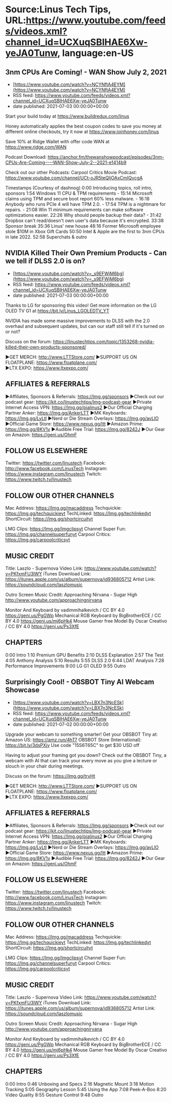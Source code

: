 # Source:Linus Tech Tips, URL:https://www.youtube.com/feeds/videos.xml?channel_id=UCXuqSBlHAE6Xw-yeJA0Tunw, language:en-US

## 3nm CPUs Are Coming! - WAN Show July 2, 2021
 - [https://www.youtube.com/watch?v=NCYNftA4EYM](https://www.youtube.com/watch?v=NCYNftA4EYM)
 - RSS feed: https://www.youtube.com/feeds/videos.xml?channel_id=UCXuqSBlHAE6Xw-yeJA0Tunw
 - date published: 2021-07-03 00:00:00+00:00

Start your build today at https://www.buildredux.com/linus

Honey automatically applies the best coupon codes to save you money at 
different online checkouts, try it now at https://www.joinhoney.com/linus

Save 10% at Ridge Wallet with offer code WAN at https://www.ridge.com/WAN 

Podcast Download: https://anchor.fm/thewanshowpodcast/episodes/3nm-CPUs-Are-Coming----WAN-Show-July-2--2021-e1414b9

Check out our other Podcasts:
Carpool Critics Movie Podcast: https://www.youtube.com/channel/UCt-oJR5teQIjOAxCmIQvcgA

Timestamps (Courtesy of dashnog)
0:00 Introducing topics, roll intro, sponsors
1:54 Windows 11 CPU & TPM requirements
     - 15:14 Microsoft claims using TPM and secure boot report 60% less malware.
     - 16:18 Anybody who runs PCIe 4 will have TPM 2.0.
     - 17:54 TPM is a nightmare for repairs.
     - 21:08 Win 11 minimum requirements can make software optimizations easier.
22:26 Why should people backup their data?
     - 31:42 Dropbox can't read/doesn't own user's data because it's encrypted.
33:38 Sponsor break
35:36 Linus' new house
48:16 Former Microsoft employee stole $10M in Xbox Gift Cards
50:50 Intel & Apple are the first to 3nm CPUs in late 2022. 
52:58 Superchats & outro

## NVIDIA Killed Their Own Premium Products - Can we tell if DLSS 2.0 is on?
 - [https://www.youtube.com/watch?v=_s9EFWjM6bg](https://www.youtube.com/watch?v=_s9EFWjM6bg)
 - RSS feed: https://www.youtube.com/feeds/videos.xml?channel_id=UCXuqSBlHAE6Xw-yeJA0Tunw
 - date published: 2021-07-03 00:00:00+00:00

Thanks to LG for sponsoring this video! Get more information on the LG OLED TV G1 at https://bit.ly/Linus_LGOLEDTV_YT

NVIDIA has made some massive improvements to DLSS with the 2.0 overhaul and subsequent updates, but can our staff still tell if it's turned on or not?

Discuss on the forum: https://linustechtips.com/topic/1353268-nvidia-killed-their-own-products-sponsored/


►GET MERCH: http://www.LTTStore.com/
►SUPPORT US ON FLOATPLANE: https://www.floatplane.com/  
►LTX EXPO: https://www.ltxexpo.com/   

AFFILIATES & REFERRALS
---------------------------------------------------
►Affiliates, Sponsors & Referrals: https://lmg.gg/sponsors
►Check out our podcast gear: https://kit.co/linustechtips/lmg-podcast-gear
►Private Internet Access VPN: https://lmg.gg/pialinus2
►Our Official Charging Partner Anker: https://lmg.gg/AnkerLTT
►MK Keyboards: https://lmg.gg/LyLtl
►Nerd or Die Stream Overlays: https://lmg.gg/avLlO
►Official Game Store: https://www.nexus.gg/ltt
►Amazon Prime: https://lmg.gg/8KV1v
►Audible Free Trial: https://lmg.gg/8242J
►Our Gear on Amazon: https://geni.us/OhmF

FOLLOW US ELSEWHERE
---------------------------------------------------  
Twitter: https://twitter.com/linustech
Facebook: http://www.facebook.com/LinusTech
Instagram: https://www.instagram.com/linustech
Twitch: https://www.twitch.tv/linustech

FOLLOW OUR OTHER CHANNELS
---------------------------------------------------  
Mac Address: https://lmg.gg/macaddress
Techquickie: https://lmg.gg/techquickieyt
TechLinked: https://lmg.gg/techlinkedyt
ShortCircuit: https://lmg.gg/shortcircuityt

LMG Clips: https://lmg.gg/lmgclipsyt
Channel Super Fun: https://lmg.gg/channelsuperfunyt
Carpool Critics: https://lmg.gg/carpoolcriticsyt

MUSIC CREDIT
---------------------------------------------------  
Title: Laszlo - Supernova
Video Link: https://www.youtube.com/watch?v=PKfxmFU3lWY
iTunes Download Link: https://itunes.apple.com/us/album/supernova/id936805712
Artist Link: https://soundcloud.com/laszlomusic

Outro Screen Music Credit: Approaching Nirvana - Sugar High http://www.youtube.com/approachingnirvana

Monitor And Keyboard by vadimmihalkevich / CC BY 4.0  https://geni.us/PgGWp
Mechanical RGB Keyboard by BigBrotherECE / CC BY 4.0 https://geni.us/mj6pHk4
Mouse Gamer free Model By Oscar Creativo / CC BY 4.0 https://geni.us/Ps3XfE

CHAPTERS
---------------------------------------------------  
0:00 Intro
1:10 Premium GPU Benefits
2:10 DLSS Explanation
2:57 The Test
4:05 Anthony Analysis
5:10 Results
5:55 DLSS 2.0
6:44 LDAT Analysis
7:28 Performance Improvements
9:00 LG G1 OLED
9:55 Outro

## Surprisingly Cool! - OBSBOT Tiny AI Webcam Showcase
 - [https://www.youtube.com/watch?v=LBX7n3NcESk](https://www.youtube.com/watch?v=LBX7n3NcESk)
 - RSS feed: https://www.youtube.com/feeds/videos.xml?channel_id=UCXuqSBlHAE6Xw-yeJA0Tunw
 - date published: 2021-07-02 00:00:00+00:00

Upgrade your webcam to something smarter! Get your OBSBOT Tiny at: 
Amazon US: https://amz.run/4hT7
OBSBOT Store (International): https://bit.ly/3dsPXjy
Use code "15S6T65C" to get $30 USD off

Having to adjust your framing got you down? Check out the OBSBOT Tiny,  a webcam with AI that can track your every move as you give a lecture or slouch in your chair during meetings.

Discuss on the forum: https://lmg.gg/trvHt

►GET MERCH: http://www.LTTStore.com/
►SUPPORT US ON FLOATPLANE: https://www.floatplane.com/  
►LTX EXPO: https://www.ltxexpo.com/   

AFFILIATES & REFERRALS
---------------------------------------------------
►Affiliates, Sponsors & Referrals: https://lmg.gg/sponsors
►Check out our podcast gear: https://kit.co/linustechtips/lmg-podcast-gear
►Private Internet Access VPN: https://lmg.gg/pialinus2
►Our Official Charging Partner Anker: https://lmg.gg/AnkerLTT
►MK Keyboards: https://lmg.gg/LyLtl
►Nerd or Die Stream Overlays: https://lmg.gg/avLlO
►Official Game Store: https://www.nexus.gg/ltt
►Amazon Prime: https://lmg.gg/8KV1v
►Audible Free Trial: https://lmg.gg/8242J
►Our Gear on Amazon: https://geni.us/OhmF

FOLLOW US ELSEWHERE
---------------------------------------------------  
Twitter: https://twitter.com/linustech
Facebook: http://www.facebook.com/LinusTech
Instagram: https://www.instagram.com/linustech
Twitch: https://www.twitch.tv/linustech

FOLLOW OUR OTHER CHANNELS
---------------------------------------------------  
Mac Address: https://lmg.gg/macaddress
Techquickie: https://lmg.gg/techquickieyt
TechLinked: https://lmg.gg/techlinkedyt
ShortCircuit: https://lmg.gg/shortcircuityt

LMG Clips: https://lmg.gg/lmgclipsyt
Channel Super Fun: https://lmg.gg/channelsuperfunyt
Carpool Critics: https://lmg.gg/carpoolcriticsyt

MUSIC CREDIT
---------------------------------------------------  
Title: Laszlo - Supernova
Video Link: https://www.youtube.com/watch?v=PKfxmFU3lWY
iTunes Download Link: https://itunes.apple.com/us/album/supernova/id936805712
Artist Link: https://soundcloud.com/laszlomusic

Outro Screen Music Credit: Approaching Nirvana - Sugar High http://www.youtube.com/approachingnirvana

Monitor And Keyboard by vadimmihalkevich / CC BY 4.0  https://geni.us/PgGWp
Mechanical RGB Keyboard by BigBrotherECE / CC BY 4.0 https://geni.us/mj6pHk4
Mouse Gamer free Model By Oscar Creativo / CC BY 4.0 https://geni.us/Ps3XfE

CHAPTERS
---------------------------------------------------  
0:00 Intro
0:46 Unboxing and Specs
2:16 Magnetic Mount
3:18 Motion Tracking
5:05 Geography Lesson
5:45 Using the App
7:08 Peek-A-Boo
8:20 Video Quality
8:55 Gesture Control
9:48 Outro


